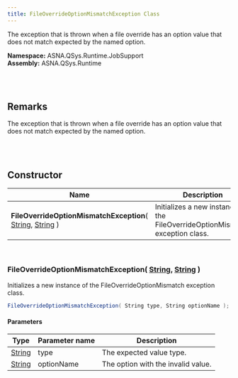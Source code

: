 ```yaml
---
title: FileOverrideOptionMismatchException Class
---
```


The exception that is thrown when a file override has an option value that does not match expected by the named option.

**Namespace:** ASNA.QSys.Runtime.JobSupport <br/>
**Assembly:** ASNA.QSys.Runtime

<br>
<br>

## Remarks

The exception that is thrown when a file override has an option value that does not match expected by the named option.

[//]: # ($$TODO: Complete the Remarks section.)

<br>
<br>

## Constructor

| Name |  Description 
| --- | --- 
| **FileOverrideOptionMismatchException**( [String](https://docs.microsoft.com/en-us/dotnet/api/system.string), [String](https://docs.microsoft.com/en-us/dotnet/api/system.string) ) | Initializes a new instance of the FileOverrideOptionMismatch exception class.

<br>

### FileOverrideOptionMismatchException( [String](https://docs.microsoft.com/en-us/dotnet/api/system.string), [String](https://docs.microsoft.com/en-us/dotnet/api/system.string) )

Initializes a new instance of the FileOverrideOptionMismatch exception class.

```cs
FileOverrideOptionMismatchException( String type, String optionName );
```

#### Parameters

| Type | Parameter name | Description
| --- | --- | ---
| [String](https://docs.microsoft.com/en-us/dotnet/api/system.string) | type | The expected value type. 
| [String](https://docs.microsoft.com/en-us/dotnet/api/system.string) | optionName | The option with the invalid value. 

<br>


<br>
<br>

